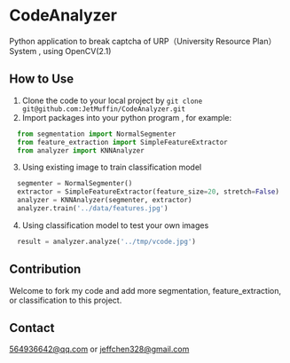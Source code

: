 # CodeAnalyzer
Python application to break captcha of URP（University Resource Plan）System , using OpenCV(2.1)

## How to Use
1. Clone the code to your local project by `git clone git@github.com:JetMuffin/CodeAnalyzer.git`
2. Import packages into your python program , for example:
```python
  from segmentation import NormalSegmenter
  from feature_extraction import SimpleFeatureExtractor
  from analyzer import KNNAnalyzer
```
3. Using existing image to train classification model  
  ```python
    segmenter = NormalSegmenter()
    extractor = SimpleFeatureExtractor(feature_size=20, stretch=False)
    analyzer = KNNAnalyzer(segmenter, extractor)
    analyzer.train('../data/features.jpg')
  ```
4. Using classification model to test your own images
  ```python
    result = analyzer.analyze('../tmp/vcode.jpg')
  ```
## Contribution
Welcome to fork my code and add more segmentation, feature_extraction, or classification to this project.

## Contact
<564936642@qq.com> or <jeffchen328@gmail.com>
